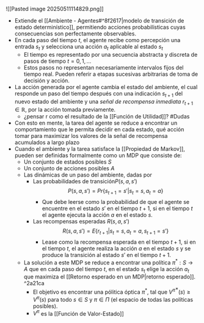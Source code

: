 ![[Pasted image 20250511114829.png]]
- Extiende el [[Ambiente - Agentes#^8f2617|modelo de transición de estado determinístico]], permitiendo acciones probabilísticas cuyas consecuencias son perfectamente observables.
- En cada paso del tiempo $t$, el agente recibe como percepción una entrada $s_t$ y selecciona una acción $a_t$ aplicable al estado $s_t$
	- El tiempo es representado por una secuencia abstracta y discreta de pasos de tiempo $t = 0, 1, . . .$
	- Estos pasos no representan necesariamente intervalos fijos del tiempo real. Pueden referir a etapas sucesivas arbitrarias de toma de decisión y acción. 
- La acción generada por el agente cambia el estado del ambiente, el cual responde un paso del tiempo después con una indicación $s_{t+1}$ del nuevo estado del ambiente y una *señal de recompensa inmediata* $r_{t+1} ∈ \mathbb{R}$, por la acción tomada previamente.
	- ¿pensar r como el resultado de la [[Función de Utilidad]]? #Dudas 
- Con esto en mente, la tarea del agente se reduce a encontrar un comportamiento que le permita decidir en cada estado, qué acción tomar para maximizar los valores de la señal de recompensa acumulados a largo plazo
- Cuando el ambiente y la tarea satisface la [[Propiedad de Markov]], pueden ser definidas formalmente como un MDP que consiste de:
	- Un conjunto de estados posibles $S$
	- Un conjunto de acciones posibles $A$
	- Las dinámicas de un paso del ambiente, dadas por
		- Las probabilidades de transición$P(s,a,s')$ $$P(s,a,s')=Pr\{s_{t+1}=s'|s_t=s,a_t=a\}$$
			- Que debe leerse como la probabilidad de que el agente se encuentre en el estado $s′$ en el tiempo $t + 1$, si en el tiempo $t$ el agente ejecuta la acción $a$ en el estado $s$.
		- Las recompensas esperadas $R(s,a,s')$ $$R(s,a,s')=E\{r_{t+1}|s_t=s,a_t=a,s_{t+1}=s'\}$$
			- Lease como la recompensa esperada en el tiempo $t + 1$, si en el tiempo $t$, el agente realiza la acción $a$ en el estado $s$ y se produce la transición al estado $s′$ en el tiempo $t + 1$.
	- La solución a este MDP se reduce a encontrar una política $\pi^*:S→A$ que en cada paso del tiempo $t$, en el estado $s_t$ elige la acción $a_t$ que maximiza el [[Retorno esperado en un MDP|retorno esperado]]. ^2a21ca
		- El objetivo es encontrar una pólitica óptica $\pi^*$, tal que $V^{π^∗}(s) ≥ V^π(s)$ para todo $s\in S$ y $\pi\in\Pi$ (el espacio de todas las políticas posibles).
		- $V^\pi$ es la [[Función de Valor-Estado]] 
